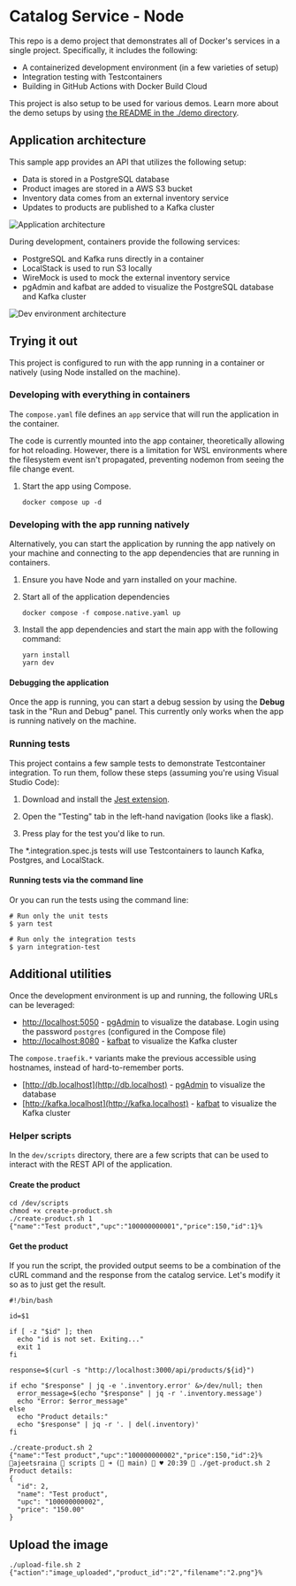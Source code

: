 # Catalog Service - Node

This repo is a demo project that demonstrates all of Docker's services in a single project. Specifically, it includes the following:

- A containerized development environment (in a few varieties of setup)
- Integration testing with Testcontainers
- Building in GitHub Actions with Docker Build Cloud

This project is also setup to be used for various demos. Learn more about the demo setups by using [the README in the ./demo directory](./demo/README.md).

## Application architecture

This sample app provides an API that utilizes the following setup:

- Data is stored in a PostgreSQL database
- Product images are stored in a AWS S3 bucket
- Inventory data comes from an external inventory service
- Updates to products are published to a Kafka cluster

![Application architecture](./architecture.png)

During development, containers provide the following services:

- PostgreSQL and Kafka runs directly in a container
- LocalStack is used to run S3 locally
- WireMock is used to mock the external inventory service
- pgAdmin and kafbat are added to visualize the PostgreSQL database and Kafka cluster

![Dev environment architecture](./dev-environment-architecture.png)

## Trying it out

This project is configured to run with the app running in a container or natively (using Node installed on the machine).

### Developing with everything in containers

The `compose.yaml` file defines an `app` service that will run the application in the container.

The code is currently mounted into the app container, theoretically allowing for hot reloading. However, there is a limitation for WSL environments where the filesystem event isn't propagated, preventing nodemon from seeing the file change event.

1. Start the app using Compose.

   ```console
   docker compose up -d
   ```

### Developing with the app running natively

Alternatively, you can start the application by running the app natively on your machine and connecting to the app dependencies that are running in containers.

1. Ensure you have Node and yarn installed on your machine.

2. Start all of the application dependencies

   ```console
   docker compose -f compose.native.yaml up
   ```

3. Install the app dependencies and start the main app with the following command:

   ```console
   yarn install
   yarn dev
   ```

#### Debugging the application

Once the app is running, you can start a debug session by using the **Debug** task in the "Run and Debug" panel. This currently only works when the app is running natively on the machine.

### Running tests

This project contains a few sample tests to demonstrate Testcontainer integration. To run them, follow these steps (assuming you're using Visual Studio Code):

1. Download and install the [Jest extension](https://marketplace.visualstudio.com/items?itemName=Orta.vscode-jest#user-interface).

2. Open the "Testing" tab in the left-hand navigation (looks like a flask).

3. Press play for the test you'd like to run.

The \*.integration.spec.js tests will use Testcontainers to launch Kafka, Postgres, and LocalStack.

#### Running tests via the command line

Or you can run the tests using the command line:

```console
# Run only the unit tests
$ yarn test

# Run only the integration tests
$ yarn integration-test
```

## Additional utilities

Once the development environment is up and running, the following URLs can be leveraged:

- [http://localhost:5050](http://localhost:5050) - [pgAdmin](https://www.pgadmin.org/) to visualize the database. Login using the password `postgres` (configured in the Compose file)
- [http://localhost:8080](http://localhost:8080) - [kafbat](https://github.com/kafbat/kafka-ui) to visualize the Kafka cluster

The `compose.traefik.*` variants make the previous accessible using hostnames, instead of hard-to-remember ports.

- [http://db.localhost](http://db.localhost) - [pgAdmin](https://www.pgadmin.org/) to visualize the database
- [http://kafka.localhost](http://kafka.localhost) - [kafbat](https://github.com/kafbat/kafka-ui) to visualize the Kafka cluster

### Helper scripts

In the `dev/scripts` directory, there are a few scripts that can be used to interact with the REST API of the application.

#### Create the product

```
cd /dev/scripts
chmod +x create-product.sh
./create-product.sh 1
{"name":"Test product","upc":"100000000001","price":150,"id":1}%
```


#### Get the product

If you run the script, the provided output seems to be a combination of the cURL command and the response from the catalog service.
Let's modify it so as to just get the result.

```
#!/bin/bash

id=$1

if [ -z "$id" ]; then
  echo "id is not set. Exiting..."
  exit 1
fi

response=$(curl -s "http://localhost:3000/api/products/${id}")

if echo "$response" | jq -e '.inventory.error' &>/dev/null; then
  error_message=$(echo "$response" | jq -r '.inventory.message')
  echo "Error: $error_message"
else
  echo "Product details:"
  echo "$response" | jq -r '. | del(.inventory)'
fi
```

```
./create-product.sh 2
{"name":"Test product","upc":"100000000002","price":150,"id":2}%
ajeetsraina  scripts  ➜ ( main)  ♥ 20:39  ./get-product.sh 2
Product details:
{
  "id": 2,
  "name": "Test product",
  "upc": "100000000002",
  "price": "150.00"
}
```

## Upload the image

```
./upload-file.sh 2
{"action":"image_uploaded","product_id":"2","filename":"2.png"}%
```

